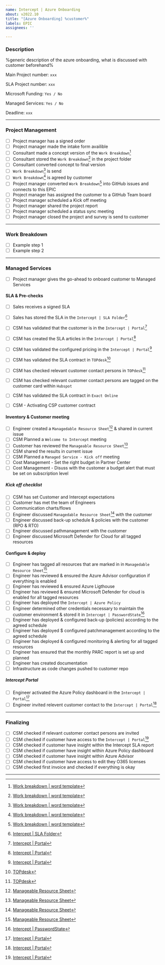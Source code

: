 ```yaml
---
name: Intercept | Azure Onboarding
about: v2022.10
title: "[Azure Onboarding] %customer%"
labels: EPIC
assignees: ''

---
```


### Description
%generic description of the azure onboarding, what is discussed with customer beforehand% 

Main Project number: `xxx`

SLA Project number: `xxx`

Microsoft Funding: `Yes / No`

Managed Services: `Yes / No`

Deadline: `xxx`

---
### Project Management

- [ ] Project manager has a signed order
- [ ] Project manager made the intake form availible
- [ ] Consultant made a concept version of the `Work Breakdown`[^1]
- [ ] Consultant stored the `Work Breakdown`[^1] in the project folder
- [ ] Consultant converted concept to final version
- [ ] `Work Breakdown`[^1] is send
- [ ] `Work Breakdown`[^1] is agreed by customer
- [ ] Project manager converted `Work Breakdown`[^1] into GitHub issues and connects to this EPIC
- [ ] Project manager has assigned the customer to a GitHub Team board
- [ ] Project manager scheduled a Kick off meeting
- [ ] Project manager shared the project report
- [ ] Project manager scheduled a status sync meeting
- [ ] Project manager closed the project and survey is send to customer

---
### Work Breakdown

- [ ] Example step 1
- [ ] Example step 2

---
### Managed Services

   - [ ] Project manager gives the go-ahead to onboard customer to Managed Services

#### SLA & Pre-checks
   - [ ] Sales receives a signed SLA
   - [ ] Sales has stored the SLA in the `Intercept | SLA Folder`[^6]
   - [ ] CSM has validated that the customer is in the `Intercept | Portal`[^5]
   - [ ] CSM has created the SLA articles in the `Intercept | Portal`[^5]
   - [ ] CSM has validated the configured pricing in the `Intercept | Portal`[^5]
   - [ ] CSM has validated the SLA contract in `TOPdesk`[^2]
   - [ ] CSM has checked relevant customer contact persons in `TOPdesk`[^2]
   - [ ] CSM has checked relevant customer contact persons are tagged on the customer card within `Hubspot`
   - [ ] CSM has validated the SLA contract in `Exact Online`
   - [ ] CSM - Activating CSP customer contract


#### Inventory & Customer meeting
   - [ ] Engineer created a `Managedable Resource Sheet`[^4] & shared in current issue
   - [ ] CSM Planned a `Welcome to Intercept` meeting
   - [ ] Customer has reviewed the `Manageable Resource Sheet`[^4]
   - [ ] CSM shared the results in current issue
   - [ ] CSM Planned a `Managed Service - Kick off` meeting
   - [ ] Cost Management - Set the right budget in Partner Center
   - [ ] Cost Management - Disuss with the customer a budget alert that must be set on subscription level

##### Kick off checklist
   - [ ] CSM has set Customer and Intercept expectations
   - [ ] Customer has met the team of Engineers
   - [ ] Communication charts/flows
   - [ ] Engineer discussed `Managedable Resource Sheet`[^4] with the customer
   - [ ] Engineer discussed back-up schedule & policies with the customer (RPO & RTO)
   - [ ] Engineer discussed pathmanagement with the customer 
   - [ ] Engineer discussed Microsoft Defender for Cloud for all tagged resources

#### Configure & deploy
   - [ ] Engineer has tagged all resources that are marked in in `Managedable Resource Sheet`[^4]
   - [ ] Engineer has reviewed & ensured the Azure Advisor configuration if everything is enabled
   - [ ] Engineer has reviewed & ensured Azure Ligthouse
   - [ ] Engineer has reviewed & ensured Microsoft Defender for cloud is enabled for all tagged resources
   - [ ] Engineer has deployed the `Intercept | Azure Policy`
   - [ ] Engineer determined other credentials necessary to maintain the customer environment & stored it in `Intercept | PasswordState`[^7]
   - [ ] Engineer has deployed & configured back-up (policies) according to the agreed schedule
   - [ ] Engineer has deployed $ configured patchmanagement according to the agreed schedule
   - [ ] Engineer has deployed & configured monitoring & alerting for all tagged resources
   - [ ] Engineer has ensured that the monthly PARC report is set up and planned
   - [ ] Engineer has created documentation
   - [ ] Infrastructure as code changes pushed to customer repo

##### Intercept Portal
   - [ ] Engineer activated the Azure Policy dashboard in the `Intercept | Portal`[^5]
   - [ ] Engineer invited relevent customer contact to the `Intercept | Portal`[^5]

---

### Finalizing
   - [ ] CSM checked if relevant customer contact persons are invited
   - [ ] CSM checked if customer have access to the `Intercept | Portal`[^5]
   - [ ] CSM checked if customer have insight within the Intercept SLA report
   - [ ] CSM checked if customer have insight within Azure Policy dashboard
   - [ ] CSM checked if customer have insight within Azure Advisor
   - [ ] CSM checked if customer have access to edit they O365 licenses
   - [ ] CSM checked first invoice and checked if everything is okay

---
[^1]: [Work breakdown | word template](https://interceptbv.sharepoint.com/:w:/g/huisstijl/EWrkRNRL6NFKt8LQFZ4yRwQBDo-Hiz7fhIHOzKA3uXhdKg?e=gf2gaV)
[^2]: [TOPdesk](https://intercept.topdesk.net)
[^4]: [Manageable Resource Sheet](https://github.com/InterceptBV/ms-generic-scripts/blob/main/Script-GenerateManagebleResourcesList/GenerateResourceListExcel.ps1)
[^5]: [Intercept | Portal](https://management.intercept.cloud/)
[^6]: [Intercept | SLA Folder](https://interceptbv.sharepoint.com/:f:/g/intercept/EgpCUNw-g7hPrFyWBE9hWJkBzXRjo0Nc8uC3oBusLeufCw)
[^7]: [Intercept | PasswordState](https://pws.intercept.nl)
